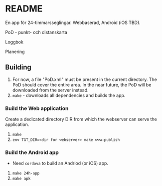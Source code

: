# README

En app för 24-timmarsseglingar.  Webbaserad, Android (iOS TBD).

PoD - punkt- och distanskarta

Loggbok

Planering

## Building

1. For now, a file "PoD.xml" must be present in the current
   directory.  The PoD should cover the entire area.  In the near
   future, the PoD will be downloaded from the server instead.
2. `make` - downloads all dependencies and builds the app.

### Build the Web application

Create a dedicated directory DIR from which the webserver can serve the
application.

1. `make`
2. `env TGT_DIR=<dir for webserver> make www-publish`

### Build the Android app

- Need `cordova` to build an Andriod (or iOS) app.

1. `make 24h-app`
2. `make apk`

